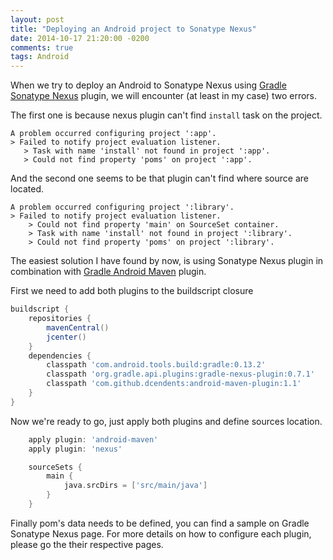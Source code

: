 ```yaml
---
layout: post
title: "Deploying an Android project to Sonatype Nexus"
date: 2014-10-17 21:20:00 -0200
comments: true
tags: Android
---
```

When we try to deploy an Android to Sonatype Nexus using [Gradle Sonatype Nexus][1] plugin, we will encounter (at least in my case) two errors.

The first one is because nexus plugin can't find `install` task on the project.

    A problem occurred configuring project ':app'.
    > Failed to notify project evaluation listener.
       > Task with name 'install' not found in project ':app'.
       > Could not find property 'poms' on project ':app'.

And the second one seems to be that plugin can't find where source are located.

    A problem occurred configuring project ':library'.
    > Failed to notify project evaluation listener.
        > Could not find property 'main' on SourceSet container.
        > Task with name 'install' not found in project ':library'.
        > Could not find property 'poms' on project ':library'.


The easiest solution I have found by now, is using Sonatype Nexus plugin in combination with [Gradle Android Maven][2] plugin.

First we need to add both plugins to the buildscript closure


``` groovy
buildscript {
    repositories {
        mavenCentral()
        jcenter()
    }
    dependencies {
        classpath 'com.android.tools.build:gradle:0.13.2'
        classpath 'org.gradle.api.plugins:gradle-nexus-plugin:0.7.1'
        classpath 'com.github.dcendents:android-maven-plugin:1.1'
    }
}
```


Now we're ready to go, just apply both plugins and define sources location.


``` groovy
    apply plugin: 'android-maven'
    apply plugin: 'nexus'

    sourceSets {
        main {
            java.srcDirs = ['src/main/java']
        }
    }
```

Finally pom's data needs to be defined, you can find a sample on Gradle Sonatype Nexus page. For more details on how to configure each plugin, please go the their respective pages.


[1]: https://github.com/bmuschko/gradle-nexus-plugin
[2]: https://github.com/dcendents/android-maven-plugin
